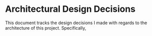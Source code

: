 # Architectural Design Decisions

This document tracks the design decisions I made with regards to the architecture of this project.
Specifically, 